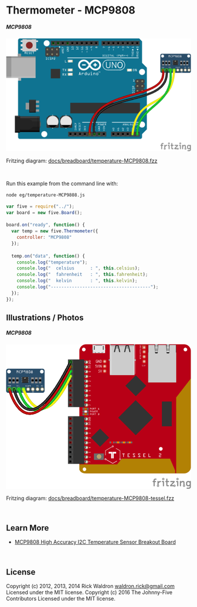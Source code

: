 <!--remove-start-->

# Thermometer - MCP9808

<!--remove-end-->






##### MCP9808



![docs/breadboard/temperature-MCP9808.png](breadboard/temperature-MCP9808.png)<br>

Fritzing diagram: [docs/breadboard/temperature-MCP9808.fzz](breadboard/temperature-MCP9808.fzz)

&nbsp;




Run this example from the command line with:
```bash
node eg/temperature-MCP9808.js
```


```javascript
var five = require("../");
var board = new five.Board();

board.on("ready", function() {
  var temp = new five.Thermometer({
    controller: "MCP9808"
  });

  temp.on("data", function() {
    console.log("temperature");
    console.log("  celsius      : ", this.celsius);
    console.log("  fahrenheit   : ", this.fahrenheit);
    console.log("  kelvin       : ", this.kelvin);
    console.log("--------------------------------------");
  });
});

```


## Illustrations / Photos


##### MCP9808



![docs/breadboard/temperature-MCP9808-tessel.png](breadboard/temperature-MCP9808-tessel.png)<br>

Fritzing diagram: [docs/breadboard/temperature-MCP9808-tessel.fzz](breadboard/temperature-MCP9808-tessel.fzz)

&nbsp;






## Learn More

- [MCP9808 High Accuracy I2C Temperature Sensor Breakout Board](http://www.adafruit.com/products/1782)

&nbsp;

<!--remove-start-->

## License
Copyright (c) 2012, 2013, 2014 Rick Waldron <waldron.rick@gmail.com>
Licensed under the MIT license.
Copyright (c) 2016 The Johnny-Five Contributors
Licensed under the MIT license.

<!--remove-end-->
